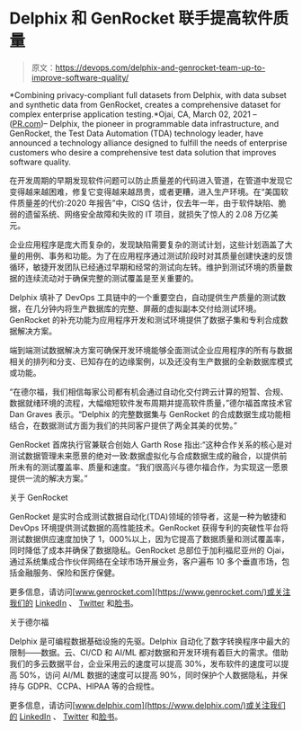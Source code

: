 # Delphix 和 GenRocket 联手提高软件质量

> 原文：<https://devops.com/delphix-and-genrocket-team-up-to-improve-software-quality/>

*Combining privacy-compliant full datasets from Delphix, with data subset and synthetic data from GenRocket, creates a comprehensive dataset for complex enterprise application testing.*Ojai, CA, March 02, 2021 –([PR.com](https://www.pr.com/))– Delphix, the pioneer in programmable data infrastructure, and GenRocket, the Test Data Automation (TDA) technology leader, have announced a technology alliance designed to fulfill the needs of enterprise customers who desire a comprehensive test data solution that improves software quality.

在开发周期的早期发现软件问题可以防止质量差的代码进入管道，在管道中发现它变得越来越困难，修复它变得越来越昂贵，或者更糟，进入生产环境。在“美国软件质量差的代价:2020 年报告”中，CISQ 估计，仅去年一年，由于软件缺陷、脆弱的遗留系统、网络安全故障和失败的 IT 项目，就损失了惊人的 2.08 万亿美元。

企业应用程序是庞大而复杂的，发现缺陷需要复杂的测试计划，这些计划涵盖了大量的用例、事务和功能。为了在应用程序通过测试阶段时对其质量创建快速的反馈循环，敏捷开发团队已经通过早期和经常的测试向左转。维护到测试环境的质量数据的连续流动对于确保完整的测试覆盖是至关重要的。

Delphix 填补了 DevOps 工具链中的一个重要空白，自动提供生产质量的测试数据，在几分钟内将生产数据库的完整、屏蔽的虚拟副本交付给测试环境。GenRocket 的补充功能为应用程序开发和测试环境提供了数据子集和专利合成数据解决方案。

端到端测试数据解决方案可确保开发环境能够全面测试企业应用程序的所有与数据相关的排列和分支、已知存在的边缘案例，以及还没有生产数据的全新数据库模式或功能。

“在德尔福，我们相信每家公司都有机会通过自动化交付跨云计算的短暂、合规、数据就绪环境的流程，大幅缩短软件发布周期并提高软件质量，”德尔福首席技术官 Dan Graves 表示。“Delphix 的完整数据集与 GenRocket 的合成数据生成功能相结合，在数据测试方面为我们的共同客户提供了两全其美的优势。”

GenRocket 首席执行官兼联合创始人 Garth Rose 指出:“这种合作关系的核心是对测试数据管理未来愿景的绝对一致:数据虚拟化与合成数据生成的融合，以提供前所未有的测试覆盖率、质量和速度。“我们很高兴与德尔福合作，为实现这一愿景提供一流的解决方案。”

关于 GenRocket

GenRocket 是实时合成测试数据自动化(TDA)领域的领导者，这是一种为敏捷和 DevOps 环境提供测试数据的高性能技术。GenRocket 获得专利的突破性平台将测试数据供应速度加快了 1，000%以上，因为它提高了数据质量和测试覆盖率，同时降低了成本并确保了数据隐私。GenRocket 总部位于加利福尼亚州的 Ojai，通过系统集成合作伙伴网络在全球市场开展业务，客户遍布 10 多个垂直市场，包括金融服务、保险和医疗保健。

更多信息，请访问[www.genrocket.com](https://www.genrocket.com/)或关注我们的 [LinkedIn](https://www.linkedin.com/company/genrocket/about/) 、 [Twitter](https://twitter.com/genrocketinc) 和[脸书](https://www.facebook.com/GenRocket/)。

关于德尔福

Delphix 是可编程数据基础设施的先驱。Delphix 自动化了数字转换程序中最大的限制——数据。云、CI/CD 和 AI/ML 都对数据和开发环境有着巨大的需求。借助我们的多云数据平台，企业采用云的速度可以提高 30%，发布软件的速度可以提高 50%，访问 AI/ML 数据的速度可以提高 90%，同时保护个人数据隐私，并保持与 GDPR、CCPA、HIPAA 等的合规性。

更多信息，请访问[www.delphix.com](https://www.delphix.com/)或关注我们的 [LinkedIn](https://www.linkedin.com/company/delphix/) 、 [Twitter](https://twitter.com/delphix) 和[脸书](https://www.facebook.com/DelphixCorp)。